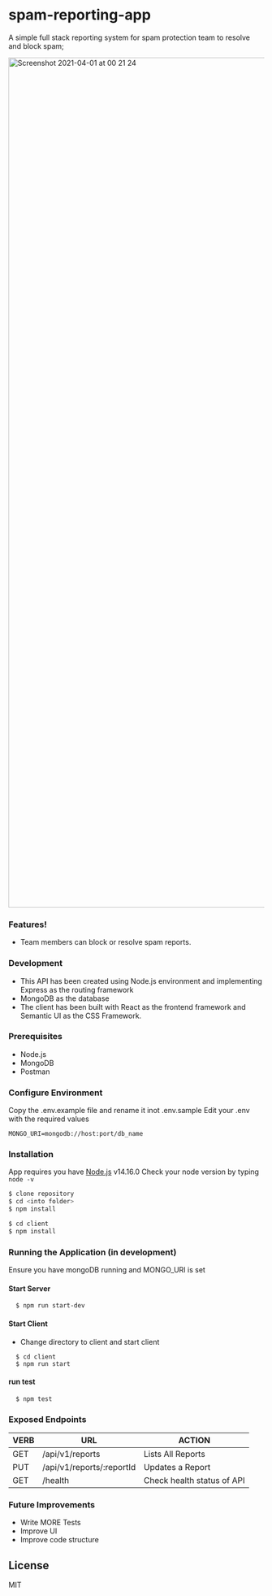 # spam-reporting-app

A simple full stack reporting system for spam protection team to resolve and block spam;

<img width="1673" alt="Screenshot 2021-04-01 at 00 21 24" src="https://user-images.githubusercontent.com/11598255/113218771-63a29280-9280-11eb-934b-656b557d070d.png">

### Features!
- Team members can block or resolve spam reports.

### Development
- This API has been created using Node.js environment and implementing Express as the routing framework 
- MongoDB as the database 
- The client has been built with React as the frontend framework and Semantic UI as the CSS Framework.

### Prerequisites
- Node.js
- MongoDB
- Postman

### Configure Environment
Copy the .env.example file and rename it inot .env.sample Edit your .env with the required values

```
MONGO_URI=mongodb://host:port/db_name
```

### Installation
App requires you have [Node.js](https://nodejs.org/) v14.16.0 Check your node version by typing `node -v`

```sh
$ clone repository
$ cd <into folder>
$ npm install

$ cd client
$ npm install
```

### Running the Application (in development)

Ensure you have mongoDB running and MONGO_URI is set

#### Start Server
```
  $ npm run start-dev
```

#### Start Client
- Change directory to client and start client
```
  $ cd client 
  $ npm run start
```


#### run test
```
  $ npm test
```

### Exposed Endpoints

| VERB | URL | ACTION |
| ------ | ------ | ------ |
| GET | /api/v1/reports | Lists All Reports |
| PUT | /api/v1/reports/:reportId | Updates a Report |
  GET | /health | Check health status of API |


### Future Improvements
 - Write MORE Tests
 - Improve UI
 - Improve code structure

License
----

MIT
